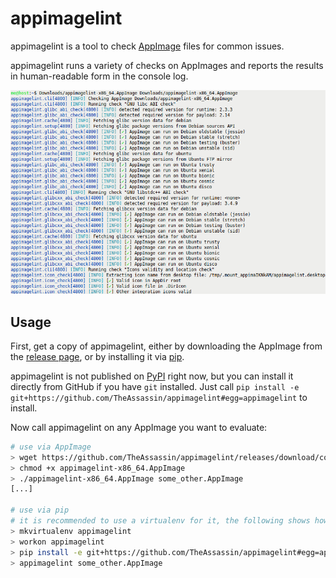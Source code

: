 # appimagelint

appimagelint is a tool to check [AppImage](https://appimage.org/) files for common issues.

appimagelint runs a variety of checks on AppImages and reports the
results in human-readable form in the console log.

![screenshot](https://github.com/TheAssassin/appimagelint/blob/944f85f74ede650a86ce01a18217d8834e2b3bb1/resources/screenshot.png)


## Usage

First, get a copy of appimagelint, either by downloading the AppImage from the [release page](https://github.com/TheAssassin/appimagelint/releases), or by installing it via [pip](https://pypa.python.org).

appimagelint is not published on [PyPI](https://pypi.org) right now, but you can install it directly from GitHub if you have `git` installed. Just call `pip install -e git+https://github.com/TheAssassin/appimagelint#egg=appimagelint` to install.

Now call appimagelint on any AppImage you want to evaluate:

```sh
# use via AppImage
> wget https://github.com/TheAssassin/appimagelint/releases/download/continuous/appimagelint-x86_64.AppImage
> chmod +x appimagelint-x86_64.AppImage
> ./appimagelint-x86_64.AppImage some_other.AppImage
[...]

# use via pip
# it is recommended to use a virtualenv for it, the following shows how it works with virtualenvwrapper
> mkvirtualenv appimagelint
> workon appimagelint
> pip install -e git+https://github.com/TheAssassin/appimagelint#egg=appimagelint
> appimagelint some_other.AppImage
```
